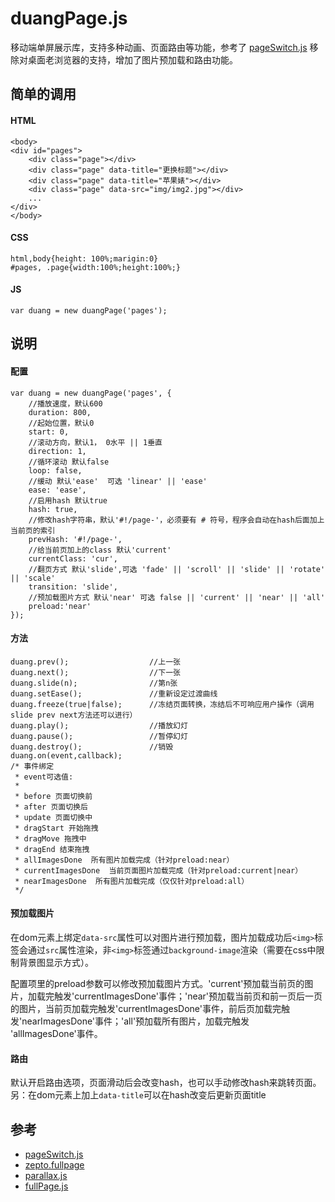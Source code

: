 # duangPage.js
移动端单屏展示库，支持多种动画、页面路由等功能，参考了 [pageSwitch.js](https://github.com/qiqiboy/pageSwitch) 移除对桌面老浏览器的支持，增加了图片预加载和路由功能。

## 简单的调用
#### HTML
```
<body>
<div id="pages">
    <div class="page"></div>
    <div class="page" data-title="更换标题"></div>
    <div class="page" data-title="苹果婊"></div>
    <div class="page" data-src="img/img2.jpg"></div>
    ...
</div>
</body>
```
#### CSS
```
html,body{height: 100%;marigin:0}
#pages, .page{width:100%;height:100%;}
```
#### JS
```
var duang = new duangPage('pages');
```

## 说明

#### 配置
```
var duang = new duangPage('pages', {
	//播放速度，默认600
    duration: 800, 
    //起始位置，默认0
    start: 0, 
    //滚动方向，默认1， 0水平 || 1垂直
    direction: 1, 
    //循环滚动 默认false
    loop: false,
    //缓动 默认'ease'  可选 'linear' || 'ease'
    ease: 'ease',
    //启用hash 默认true 
    hash: true,
    //修改hash字符串，默认'#!/page-'，必须要有 # 符号，程序会自动在hash后面加上当前页的索引
    prevHash: '#!/page-',
    //给当前页加上的class 默认'current'
    currentClass: 'cur',
    //翻页方式 默认'slide',可选 'fade' || 'scroll' || 'slide' || 'rotate' || 'scale'
    transition: 'slide',
    //预加载图片方式 默认'near' 可选 false || 'current' || 'near' || 'all'  
    preload:'near' 
});
```
#### 方法
```
duang.prev();                  //上一张
duang.next();                  //下一张
duang.slide(n);                //第n张
duang.setEase();               //重新设定过渡曲线
duang.freeze(true|false);      //冻结页面转换，冻结后不可响应用户操作（调用slide prev next方法还可以进行）
duang.play();                  //播放幻灯
duang.pause();                 //暂停幻灯
duang.destroy();               //销毁
duang.on(event,callback);
/* 事件绑定
 * event可选值:
 * 
 * before 页面切换前
 * after 页面切换后
 * update 页面切换中
 * dragStart 开始拖拽
 * dragMove 拖拽中
 * dragEnd 结束拖拽
 * allImagesDone  所有图片加载完成（针对preload:near）
 * currentImagesDone  当前页面图片加载完成（针对preload:current|near）
 * nearImagesDone  所有图片加载完成（仅仅针对preload:all）
 */

```

#### 预加载图片
在dom元素上绑定```data-src```属性可以对图片进行预加载，图片加载成功后```<img>```标签会通过```src```属性渲染，非```<img>```标签通过```background-image```渲染（需要在css中限制背景图显示方式）。

配置项里的preload参数可以修改预加载图片方式。'current'预加载当前页的图片，加载完触发'currentImagesDone'事件；'near'预加载当前页和前一页后一页的图片，当前页加载完触发'currentImagesDone'事件，前后页加载完触发'nearImagesDone'事件；'all'预加载所有图片，加载完触发 'allImagesDone'事件。

#### 路由
默认开启路由选项，页面滑动后会改变hash，也可以手动修改hash来跳转页面。
另：在dom元素上加上```data-title```可以在hash改变后更新页面title


## 参考
- [pageSwitch.js](https://github.com/qiqiboy/pageSwitch)
- [zepto.fullpage](https://github.com/yanhaijing/zepto.fullpage)
- [parallax.js](https://github.com/hahnzhu/parallax.js)
- [fullPage.js](https://github.com/alvarotrigo/fullPage.js)
